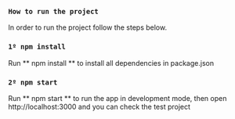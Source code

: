 ### `How to run the project`

In order to run the project follow the steps below.

### `1º npm install`

Run ** npm install ** to install all dependencies in package.json

### `2º npm start`

Run ** npm start ** to run the app in development mode, then open http://localhost:3000 and you can check the test project 

